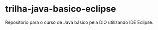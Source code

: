 # trilha-java-basico-eclipse
Repositório para o curso de Java básico pela DIO utilizando IDE Eclipse.
